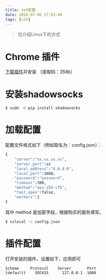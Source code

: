 ```yaml
---
title: ssh配置
date: 2016-07-06 17:03:40
tags: [ssh]
---
```


>仅介绍Linux下的方式

# Chrome 插件
[下载插件](https://yunpan.cn/cBFZxVTrIpBEe )并安装
（提取码：358b）

# 安装shadowsocks
```bash
$ sudo -H pip install shadowsocks
```

# 加载配置

配置文件格式如下（例如取名为：config.json）：
```bash
{
	"server":"xx.xx.xx.xx",
	"server_port":xx
	"local_address":"0.0.0.0",
	"local_port":1080,
	"password":"password",
	"timeout":300,
	"method":"aes-256-cfb",
	"fast_open":false,
	"workers":1
}
```
其中 method 是加密字段，根据购买的服务填写。
```bash
$ sslocal -c config.json
```

# 插件配置

打开安装的插件，设置如下，应用即可
```bash
Scheme	   Protocol	   Server    	Port
(default)	 SOCKS5      127.0.0.1  1080
```
